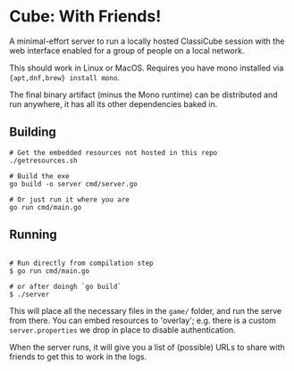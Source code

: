 # Cube: With Friends!

A minimal-effort server to run a locally hosted ClassiCube session with the web interface enabled for a group of people on a local network.

This should work in Linux or MacOS. Requires you have mono installed via `{apt,dnf,brew} install mono`.

The final binary artifact (minus the Mono runtime) can be distributed and run anywhere, it has all its other dependencies baked in.

## Building

```shell
# Get the embedded resources not hosted in this repo
./getresources.sh

# Build the exe
go build -o server cmd/server.go

# Or just run it where you are
go run cmd/main.go
```

## Running

```shell

# Run directly from compilation step
$ go run cmd/main.go

# or after doingh `go build`
$ ./server
```

This will place all the necessary files in the `game/` folder, and run the serve from there. You can embed resources to 'overlay'; e.g. there is a custom `server.properties` we drop in place to disable authentication.

When the server runs, it will give you a list of (possible) URLs to share with friends to get this to work in the logs.
